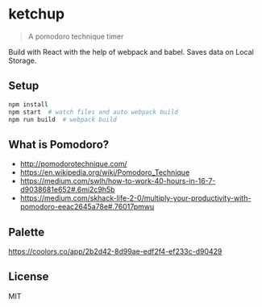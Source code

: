 # ketchup

> A pomodoro technique timer

Build with React with the help of webpack and babel.
Saves data on Local Storage.

## Setup

```sh
npm install
npm start  # watch files and auto webpack build
npm run build  # webpack build
```

## What is Pomodoro?

* http://pomodorotechnique.com/
* https://en.wikipedia.org/wiki/Pomodoro_Technique
* https://medium.com/swlh/how-to-work-40-hours-in-16-7-d9038681e652#.6mi2c9h5b
* https://medium.com/skhack-life-2-0/multiply-your-productivity-with-pomodoro-eeac2645a78e#.76017pmwu

## Palette

https://coolors.co/app/2b2d42-8d99ae-edf2f4-ef233c-d90429

## License

MIT
